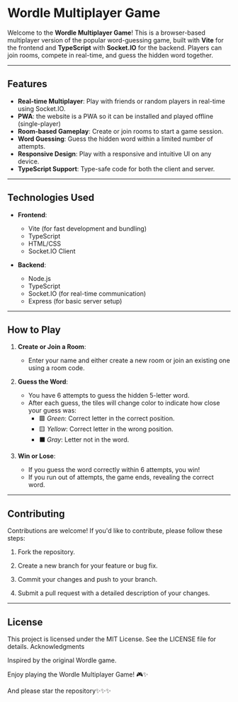 # Wordle Multiplayer Game

Welcome to the **Wordle Multiplayer Game**! This is a browser-based multiplayer version of the popular word-guessing game, 
built with **Vite** for the frontend and **TypeScript** with **Socket.IO** for the backend. 
Players can join rooms, compete in real-time, and guess the hidden word together.

---

## Features

- **Real-time Multiplayer**: Play with friends or random players in real-time using Socket.IO.
- **PWA**: the website is a PWA so it can be installed and played offline (single-player)
- **Room-based Gameplay**: Create or join rooms to start a game session.
- **Word Guessing**: Guess the hidden word within a limited number of attempts.
- **Responsive Design**: Play with a responsive and intuitive UI on any device.
- **TypeScript Support**: Type-safe code for both the client and server.

---

## Technologies Used

- **Frontend**:
  - Vite (for fast development and bundling)
  - TypeScript
  - HTML/CSS
  - Socket.IO Client

- **Backend**:
  - Node.js
  - TypeScript
  - Socket.IO (for real-time communication)
  - Express (for basic server setup)

---

## How to Play
   1. **Create or Join a Room**:
        - Enter your name and either create a new room or join an existing one using a room code.
   2. **Guess the Word**:
        - You have 6 attempts to guess the hidden 5-letter word.
        - After each guess, the tiles will change color to indicate how close your guess was:
          - 🟩 *Green*: Correct letter in the correct position.
          - 🟨 *Yellow*: Correct letter in the wrong position.
          - ⬛ *Gray*: Letter not in the word.

   3. **Win or Lose**:
        - If you guess the word correctly within 6 attempts, you win!
        - If you run out of attempts, the game ends, revealing the correct word.
      
---
## Contributing

Contributions are welcome! If you'd like to contribute, please follow these steps:

  1.  Fork the repository.

  2. Create a new branch for your feature or bug fix.

  3. Commit your changes and push to your branch.

  4. Submit a pull request with a detailed description of your changes.

---

## License

This project is licensed under the MIT License. See the LICENSE file for details.
Acknowledgments

Inspired by the original Wordle game.

Enjoy playing the Wordle Multiplayer Game! 🎮✨

And please star the repository✨✨✨
